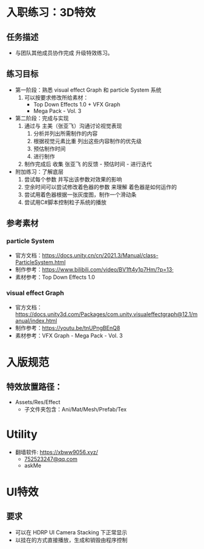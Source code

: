 # 入职练习：3D特效
## 任务描述
- 与团队其他成员协作完成 升级特效练习。
## 练习目标
- 第一阶段：熟悉 visual effect Graph 和 particle System 系统
  1. 可以按要求修改所给素材：
     - Top Down Effects 1.0 + VFX Graph 
     - Mega Pack - Vol. 3
- 第二阶段：完成与实现
  1. 通过与 主美（张亚飞）沟通讨论视觉表现
     1. 分析并列出所需制作的内容
     2. 根据视觉元素比重 列出这些内容制作的优先级
     3. 预估制作时间
     4. 进行制作
  2. 制作完成后 收集 张亚飞 的反馈 - 预估时间 - 进行迭代
- 附加练习：了解底层
  1. 尝试每个参数 并写出该参数对效果的影响
  2. 空余时间可以尝试修改着色器的参数 来理解 着色器是如何运作的
  3. 尝试用着色器根据一张灰度图，制作一个滑动条
  4. 尝试用C#脚本控制粒子系统的播放
## 参考素材
### particle System
- 官方文档：https://docs.unity.cn/cn/2021.3/Manual/class-ParticleSystem.html
- 制作参考：https://www.bilibili.com/video/BV1ft4y1p7Hm/?p=13·
- 素材参考：Top Down Effects 1.0
### visual effect Graph
- 官方文档：https://docs.unity3d.com/Packages/com.unity.visualeffectgraph@12.1/manual/index.html
- 制作参考：https://youtu.be/tnUPngBEnQ8
- 素材参考：VFX Graph - Mega Pack - Vol. 3

# 入版规范
## 特效放置路径：
- Assets/Res/Effect
  - 子文件夹包含：Ani/Mat/Mesh/Prefab/Tex

# Utility
- 翻墙软件: https://xbww9056.xyz/
  - 752523247@qq.com
  - askMe
# UI特效
## 要求
  - 可以在 HDRP UI Camera Stacking 下正常显示
  - 以挂在的方式直接播放，生成和销毁由程序控制 